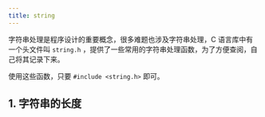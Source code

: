 ```yaml
---
title: string
---
```


字符串处理是程序设计的重要概念，很多难题也涉及字符串处理，C 语言库中有一个头文件叫 `string.h` ，提供了一些常用的字符串处理函数，为了方便查阅，自己将其记录下来。

使用这些函数，只要 `#include <string.h>` 即可。

## 1. 字符串的长度




